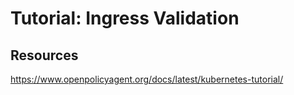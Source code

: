 # Tutorial: Ingress Validation

## Resources

https://www.openpolicyagent.org/docs/latest/kubernetes-tutorial/